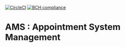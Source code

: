 [![CircleCI](https://circleci.com/gh/e2rabi/sbs-user-management.svg?style=svg&circle-token=2eda68a2bb8ba526c82977ea6c5a3465712a1ae7)](https://circleci.com/gh/e2rabi/sbs-user-management)
[![BCH compliance](https://bettercodehub.com/edge/badge/e2rabi/sbs-user-management?branch=main)](https://bettercodehub.com/)
# AMS :  Appointment System Management 
